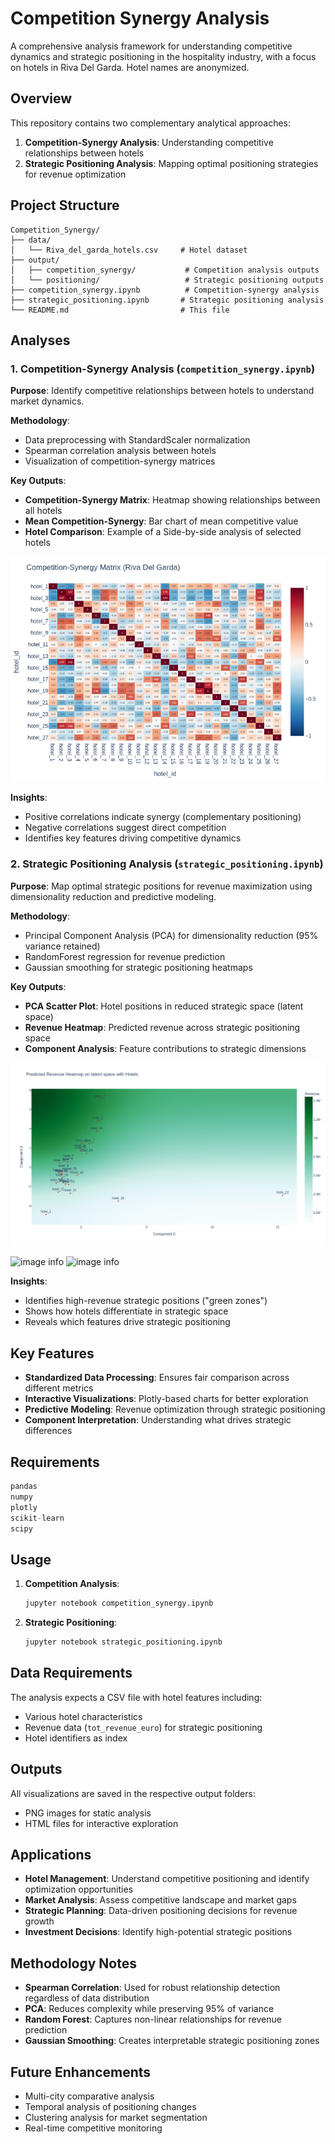 # Competition Synergy Analysis

A comprehensive analysis framework for understanding competitive dynamics and strategic positioning in the hospitality industry, with a focus on hotels in Riva Del Garda.
Hotel names are anonymized.

## Overview

This repository contains two complementary analytical approaches:

1. **Competition-Synergy Analysis**: Understanding competitive relationships between hotels
2. **Strategic Positioning Analysis**: Mapping optimal positioning strategies for revenue optimization

## Project Structure

```
Competition_Synergy/
├── data/
│   └── Riva_del_garda_hotels.csv     # Hotel dataset
├── output/
│   ├── competition_synergy/           # Competition analysis outputs
│   └── positioning/                   # Strategic positioning outputs
├── competition_synergy.ipynb          # Competition-synergy analysis
├── strategic_positioning.ipynb       # Strategic positioning analysis
└── README.md                         # This file
```

## Analyses

### 1. Competition-Synergy Analysis (`competition_synergy.ipynb`)

**Purpose**: Identify competitive relationships between hotels to understand market dynamics.

**Methodology**:
- Data preprocessing with StandardScaler normalization
- Spearman correlation analysis between hotels
- Visualization of competition-synergy matrices

**Key Outputs**:
- **Competition-Synergy Matrix**: Heatmap showing relationships between all hotels
- **Mean Competition-Synergy**: Bar chart of mean competitive value
- **Hotel Comparison**: Example of a Side-by-side analysis of selected hotels

![image info](./output/competition_synergy/competition_synergy_matrix.png)

**Insights**:
- Positive correlations indicate synergy (complementary positioning)
- Negative correlations suggest direct competition
- Identifies key features driving competitive dynamics

### 2. Strategic Positioning Analysis (`strategic_positioning.ipynb`)

**Purpose**: Map optimal strategic positions for revenue maximization using dimensionality reduction and predictive modeling.

**Methodology**:
- Principal Component Analysis (PCA) for dimensionality reduction (95% variance retained)
- RandomForest regression for revenue prediction
- Gaussian smoothing for strategic positioning heatmaps

**Key Outputs**:
- **PCA Scatter Plot**: Hotel positions in reduced strategic space (latent space)
- **Revenue Heatmap**: Predicted revenue across strategic positioning space
- **Component Analysis**: Feature contributions to strategic dimensions

![image info](./output/positioning/strategic_positioning.png)

![image info](./output/positioning/pca_component_0_contributions.png)
![image info](./output/positioning/pca_component_1_contributions.png)

**Insights**:
- Identifies high-revenue strategic positions ("green zones")
- Shows how hotels differentiate in strategic space
- Reveals which features drive strategic positioning

## Key Features

- **Standardized Data Processing**: Ensures fair comparison across different metrics
- **Interactive Visualizations**: Plotly-based charts for better exploration
- **Predictive Modeling**: Revenue optimization through strategic positioning
- **Component Interpretation**: Understanding what drives strategic differences

## Requirements

```python
pandas
numpy
plotly
scikit-learn
scipy
```

## Usage

1. **Competition Analysis**:
   ```bash
   jupyter notebook competition_synergy.ipynb
   ```

2. **Strategic Positioning**:
   ```bash
   jupyter notebook strategic_positioning.ipynb
   ```

## Data Requirements

The analysis expects a CSV file with hotel features including:
- Various hotel characteristics
- Revenue data (`tot_revenue_euro`) for strategic positioning
- Hotel identifiers as index

## Outputs

All visualizations are saved in the respective output folders:
- PNG images for static analysis
- HTML files for interactive exploration

## Applications

- **Hotel Management**: Understand competitive positioning and identify optimization opportunities
- **Market Analysis**: Assess competitive landscape and market gaps
- **Strategic Planning**: Data-driven positioning decisions for revenue growth
- **Investment Decisions**: Identify high-potential strategic positions

## Methodology Notes

- **Spearman Correlation**: Used for robust relationship detection regardless of data distribution
- **PCA**: Reduces complexity while preserving 95% of variance
- **Random Forest**: Captures non-linear relationships for revenue prediction
- **Gaussian Smoothing**: Creates interpretable strategic positioning zones

## Future Enhancements

- Multi-city comparative analysis
- Temporal analysis of positioning changes
- Clustering analysis for market segmentation
- Real-time competitive monitoring